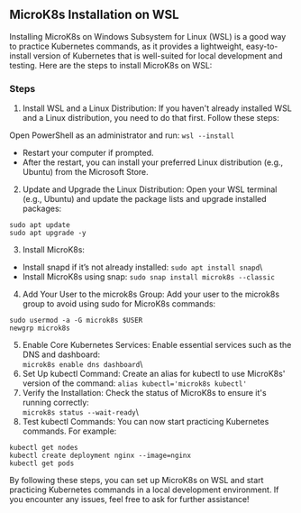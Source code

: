




## MicroK8s Installation on WSL
Installing MicroK8s on Windows Subsystem for Linux (WSL) is a good way to practice Kubernetes commands, as it provides a lightweight, easy-to-install version of Kubernetes that is well-suited for local development and testing. Here are the steps to install MicroK8s on WSL:
### Steps
1. Install WSL and a Linux Distribution:
If you haven't already installed WSL and a Linux distribution, you need to do that first. Follow these steps:

Open PowerShell as an administrator and run:
`wsl --install`
- Restart your computer if prompted.
- After the restart, you can install your preferred Linux distribution (e.g., Ubuntu) from the Microsoft Store.
2. Update and Upgrade the Linux Distribution:
Open your WSL terminal (e.g., Ubuntu) and update the package lists and upgrade installed packages:

~~~
sudo apt update
sudo apt upgrade -y
~~~
3. Install MicroK8s:
- Install snapd if it’s not already installed:
`sudo apt install snapd`\
- Install MicroK8s using snap:
`sudo snap install microk8s --classic`
4. Add Your User to the microk8s Group:
Add your user to the microk8s group to avoid using sudo for MicroK8s commands:
~~~
sudo usermod -a -G microk8s $USER
newgrp microk8s
~~~
5. Enable Core Kubernetes Services:
Enable essential services such as the DNS and dashboard:\
`microk8s enable dns dashboard`\
6. Set Up kubectl Command:
Create an alias for kubectl to use MicroK8s' version of the command:
`alias kubectl='microk8s kubectl'`
7. Verify the Installation:
Check the status of MicroK8s to ensure it's running correctly:\
`microk8s status --wait-ready`\
8. Test kubectl Commands:
You can now start practicing Kubernetes commands. For example:

~~~
kubectl get nodes
kubectl create deployment nginx --image=nginx
kubectl get pods
~~~
By following these steps, you can set up MicroK8s on WSL and start practicing Kubernetes commands in a local development environment. If you encounter any issues, feel free to ask for further assistance!
